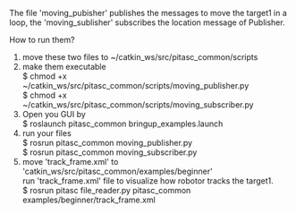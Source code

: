 The file 'moving_pubisher' publishes the messages to move the target1 in a loop, the 'moving_sublisher' subscribes the location message of Publisher. 

How to run them?
1. move these two files to \~/catkin_ws/src/pitasc_common/scripts
2. make them executable \
   $ chmod +x ~/catkin_ws/src/pitasc_common/scripts/moving_publisher.py\
   $ chmod +x ~/catkin_ws/src/pitasc_common/scripts/moving_subscriber.py
3. Open you GUI by\
   $ roslaunch pitasc_common bringup_examples.launch
4. run your files\
   $ rosrun pitasc_common moving_publisher.py\
   $ rosrun pitasc_common moving_subscriber.py
5. move 'track_frame.xml' to 'catkin_ws/src/pitasc_common/examples/beginner'\
   run 'track_frame.xml' file to visualize how robotor tracks the target1.\
   $ rosrun pitasc file_reader.py pitasc_common examples/beginner/track_frame.xml
